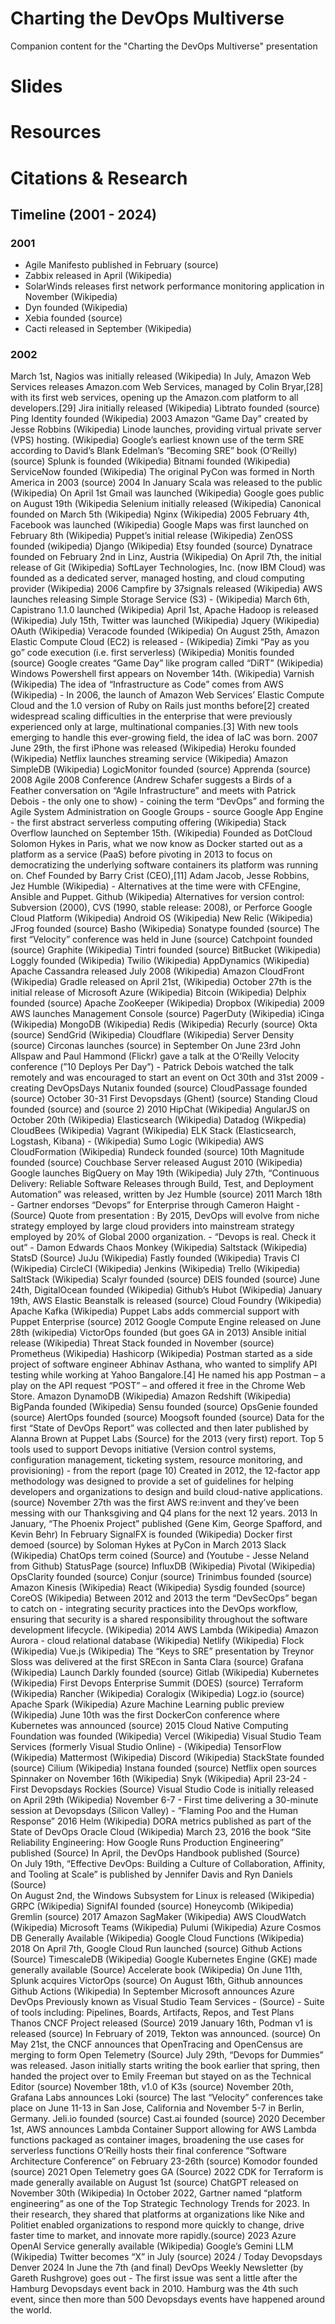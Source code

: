 # Charting the DevOps Multiverse
Companion content for the "Charting the DevOps Multiverse" presentation

# Slides

# Resources

# Citations & Research

## Timeline (2001 - 2024)
### 2001
- Agile Manifesto published in February (source)
- Zabbix released in April (Wikipedia)
- SolarWinds releases first network performance monitoring application in November (Wikipedia)
- Dyn founded (Wikipedia)
- Xebia founded (source)
- Cacti released in September (Wikipedia)

### 2002
March 1st, Nagios was initially released (Wikipedia)
In July, Amazon Web Services releases Amazon.com Web Services, managed by Colin Bryar,[28] with its first web services, opening up the Amazon.com platform to all developers.[29]
Jira initially released (Wikipedia)
Libtrato founded (source)
Ping Identity founded (Wikipedia)
2003
Amazon “Game Day” created by Jesse Robbins (Wikipedia)
Linode launches, providing virtual private server (VPS) hosting. (Wikipedia)
Google’s earliest known use of the term SRE according to David’s Blank Edelman’s “Becoming SRE” book (O’Reilly) (source)
Splunk is founded (Wikipedia)
Bitnami founded (Wikipedia)
ServiceNow founded (Wikipedia)
The original PyCon was formed in North America in 2003 (source)
2004
In January Scala was released to the public (Wikipedia)
On April 1st Gmail was launched (Wikipedia)
Google goes public on August 19th (Wikipedia
Selenium initially released (Wikipedia)
Canonical founded on March 5th (Wikipedia)
Nginx (Wikipedia)
2005
February 4th, Facebook was launched (Wikipedia)
Google Maps was first launched on February 8th (Wikipedia)
Puppet’s initial release (Wikipedia)
ZenOSS founded (wikipedia)
Django (Wikipedia)
Etsy founded (source)
Dynatrace founded on February 2nd in Linz, Austria (Wikipedia)
On April 7th, the initial release of Git (Wikipedia)
SoftLayer Technologies, Inc. (now IBM Cloud) was founded as a dedicated server, managed hosting, and cloud computing provider (Wikipedia)
2006
Campfire by 37signals released (Wikipedia)
AWS launches releasing Simple Storage Service (S3) - (Wikipedia)
March 6th, Capistrano 1.1.0 launched (Wikipedia)
April 1st, Apache Hadoop is released (Wikipedia)
July 15th, Twitter was launched (Wikipedia)
Jquery (Wikipedia)
OAuth (Wikipedia)
Veracode founded (Wikipedia)
On August 25th, Amazon Elastic Compute Cloud (EC2) is released - (Wikipedia)
Zimki “Pay as you go” code execution (i.e. first serverless) (Wikipedia)
Monitis founded (source)
Google creates “Game Day” like program called “DiRT” (Wikipedia)
Windows Powershell first appears on November 14th. (Wikipedia)
Varnish (Wikipedia)
The idea of “Infrastructure as Code” comes from AWS (Wikipedia) - In 2006, the launch of Amazon Web Services’ Elastic Compute Cloud and the 1.0 version of Ruby on Rails just months before[2] created widespread scaling difficulties in the enterprise that were previously experienced only at large, multinational companies.[3] With new tools emerging to handle this ever-growing field, the idea of IaC was born.
2007
June 29th, the first iPhone was released (Wikipedia)
Heroku founded (Wikipedia)
Netflix launches streaming service (Wikipedia)
Amazon SimpleDB (Wikipedia)
LogicMonitor founded (source)
Apprenda (source)
2008
Agile 2008 Conference (Andrew Schafer suggests a Birds of a Feather conversation on “Agile Infrastructure” and meets with Patrick Debois - the only one to show) - coining the term “DevOps” and forming the Agile System Administration on Google Groups - source
Google App Engine - the first abstract serverless computing offering (Wikipedia)
Stack Overflow launched on September 15th. (Wikipedia)
Founded as DotCloud
Solomon Hykes in Paris, what we now know as Docker started out as a platform as a service (PaaS) before pivoting in 2013 to focus on democratizing the underlying software containers its platform was running on.
Chef
Founded by Barry Crist (CEO),[11] Adam Jacob, Jesse Robbins, Jez Humble (Wikipedia) - Alternatives at the time were with CFEngine, Ansible and Puppet.
Github (Wikipedia)
Alternatives for version control: Subversion (2000), CVS (1990, stable release: 2008), or Perforce
Google Cloud Platform (Wikipedia)
Android OS (Wikipedia)
New Relic (Wikipedia)
JFrog founded (source)
Basho (Wikipedia)
Sonatype founded (source)
The first “Velocity” conference was held in June (source)
Catchpoint founded (source)
Graphite (Wikipedia)
Tintri founded (source)
BitBucket (Wikipedia)
Loggly founded (Wikipedia)
Twilio (Wikipedia)
AppDynamics (Wikipedia)
Apache Cassandra released July 2008 (Wikipedia)
Amazon CloudFront (Wikipedia)
Gradle released on April 21st, (Wikipedia)
October 27th is the initial release of Microsoft Azure (Wikipedia)
Bitcoin (Wikipedia)
Delphix founded (source)
Apache ZooKeeper (Wikipedia)
Dropbox (Wikipedia)
2009
AWS launches Management Console (source)
PagerDuty (Wikipedia)
iCinga (Wikipedia)
MongoDB (Wikipedia)
Redis (Wikipedia)
Recurly (source)
Okta (source)
SendGrid (Wikipedia)
Cloudflare (Wikipedia)
Server Density (source)
Circonas launches (source) in September
On June 23rd John Allspaw and Paul Hammond (Flickr) gave a talk at the O’Reilly Velocity conference (”10 Deploys Per Day”) - Patrick Debois watched the talk remotely and was encouraged to start an event on Oct 30th and 31st 2009 - creating DevOpsDays
Nutanix founded (source)
CloudPassage founded (source)
October 30-31 First Devopsdays (Ghent) (source)
Standing Cloud founded (source) and (source 2)
2010
HipChat (Wikipedia)
AngularJS on October 20th (Wikipedia)
Elasticsearch (Wikipedia)
Datadog (Wikpedia)
CloudBees (Wikipedia)
Vagrant (Wikipedia)
ELK Stack (Elasticsearch, Logstash, Kibana) - (Wikipedia)
Sumo Logic (Wikipedia)
AWS CloudFormation (Wikipedia)
Rundeck founded (source)
10th Magnitude founded (source)
Couchbase Server released August 2010 (Wikipedia)
Google launches BigQuery on May 19th (Wikipedia)
July 27th, “Continuous Delivery: Reliable Software Releases through Build, Test, and Deployment Automation” was released, written by Jez Humble (source)
2011
March 18th - Gartner endorses “Devops” for Enterprise through Cameron Haight - (Source)
Quote from presentation : By 2015, DevOps will evolve from niche strategy employed by large cloud providers into mainstream strategy employed by 20% of Global 2000 organization. - “Devops is real. Check it out” - Damon Edwards
Chaos Monkey (Wikipedia)
Saltstack (Wikipedia)
StatsD (Source)
JuJu (Wikipedia)
Fastly founded (Wikipedia)
Travis CI (Wikipedia)
CircleCI (Wikipedia)
Jenkins (Wikipedia)
Trello (Wikipedia)
SaltStack (Wikipedia)
Scalyr founded (source)
DEIS founded (source)
June 24th, DigitalOcean founded (Wikipedia)
Github’s Hubot (Wikipedia)
January 19th, AWS Elastic Beanstalk is released (source)
Cloud Foundry (Wikipedia)
Apache Kafka (Wikipedia)
Puppet Labs adds commercial support with Puppet Enterprise (source)
2012
Google Compute Engine released on June 28th (wikipedia)
VictorOps founded (but goes GA in 2013)
Ansible initial release (Wikipedia)
Threat Stack founded in November (source)
Prometheus (Wikipedia)
Hashicorp (Wikipedia)
Postman started as a side project of software engineer Abhinav Asthana, who wanted to simplify API testing while working at Yahoo Bangalore.[4] He named his app Postman – a play on the API request “POST” – and offered it free in the Chrome Web Store.
Amazon DynamoDB (Wikipedia)
Amazon Redshift (Wikipedia)
BigPanda founded (Wikipedia)
Sensu founded (source)
OpsGenie founded (source)
AlertOps founded (source)
Moogsoft founded (source)
Data for the first “State of DevOps Report” was collected and then later published by Alanna Brown at Puppet Labs (Source) for the 2013 (very first) report.
Top 5 tools used to support Devops initiative (Version control systems, configuration management, ticketing system, resource monitoring, and provisioning) - from the report (page 10)
Created in 2012, the 12-factor app methodology was designed to provide a set of guidelines for helping developers and organizations to design and build cloud-native applications. (source)
November 27th was the first AWS re:invent and they’ve been messing with our Thanksgiving and Q4 plans for the next 12 years.
2013
In January, “The Phoenix Project” published (Gene Kim, George Spafford, and Kevin Behr)
In February SignalFX is founded (Wikipedia)
Docker first demoed (source) by Soloman Hykes at PyCon in March 2013
Slack (Wikipedia)
ChatOps term coined (Source) and (Youtube - Jesse Neland from Github)
StatusPage (source)
InfluxDB (Wikipedia)
Pivotal (Wikipedia)
OpsClarity founded (source)
Conjur (source)
Trinimbus founded (source)
Amazon Kinesis (Wikipedia)
React (Wikipedia)
Sysdig founded (source)
CoreOS (Wikipedia)
Between 2012 and 2013 the term “DevSecOps” began to catch on - integrating security practices into the DevOps workflow, ensuring that security is a shared responsibility throughout the software development lifecycle. (Wikipedia)
2014
AWS Lambda (Wikipedia)
Amazon Aurora - cloud relational database (Wikipedia)
Netlify (Wikipedia)
Flock (Wikipedia)
Vue.js (Wikipedia)
The “Keys to SRE” presentation by Treynor Sloss was delivered at the first SREcon in Santa Clara (source)
Grafana (Wikipedia)
Launch Darkly founded (source)
Gitlab (Wikipedia)
Kubernetes (Wikipedia)
First Devops Enterprise Summit (DOES) (source)
Terraform (Wikipedia)
Rancher (Wikipedia)
Coralogix (Wikipedia)
Logz.io (source)
Apache Spark (Wikipedia)
Azure Machine Learning public preview (Wikipedia)
June 10th was the first DockerCon conference where Kubernetes was announced (source)
2015
Cloud Native Computing Foundation was founded (Wikipedia)
Vercel (Wikipedia)
Visual Studio Team Services (formerly Visual Studio Online) - (Wikipedia)
TensorFlow (Wikipedia)
Mattermost (Wikipedia)
Discord (Wikipedia)
StackState founded (source)
Cilium (Wikipedia)
Instana founded (source)
Netflix open sources Spinnaker on November 16th (Wikipedia)
Snyk (Wikipedia)
April 23-24 - First Devopsdays Rockies (Source)
Visual Studio Code is initially released on April 29th (Wikipedia)
November 6-7 - First time delivering a 30-minute session at Devopsdays (Silicon Valley) - “Flaming Poo and the Human Response”
2016
Helm (Wikipedia)
DORA metrics published as part of the State of DevOps
Oracle Cloud (Wikipedia)
March 23, 2016 the book “Site Reliability Engineering: How Google Runs Production Engineering” published (Source)
In April, the DevOps Handbook published (Source)  	
On July 19th, “Effective DevOps: Building a Culture of Collaboration, Affinity, and Tooling at Scale” is published by Jennifer Davis and Ryn Daniels (Source)  
On August 2nd, the Windows Subsystem for Linux is released (Wikipedia)
GRPC (Wikipedia)
SignifAI founded (source)
Honeycomb (Wikipedia)
Gremlin (source)
2017
Amazon SagMaker (Wikipedia)
AWS CloudWatch (Wikipedia)
Microsoft Teams (Wikipedia)
Pulumi (Wikipedia)
Azure Cosmos DB Generally Available (Wikipedia)
Google Cloud Functions (Wikipedia)
2018
On April 7th, Google Cloud Run launched (source)
Github Actions (Source)
TimescaleDB (Wikipedia)
Google Kubernetes Engine (GKE) made generally available (Source)
Accelerate book (Wikipedia)
On June 11th, Splunk acquires VictorOps (source)
On August 16th, Github announces Github Actions (Wikipedia)
In September Microsoft announces Azure DevOps
Previously known as Visual Studio Team Services - (Source) - Suite of tools including: Pipelines, Boards, Artifacts, Repos, and Test Plans
Thanos CNCF Project released (Source)
2019
January 16th, Podman v1 is released (source)
In February of 2019, Tekton was announced. (source)
On May 21st, the CNCF announces that OpenTracing and OpenCensus are merging to form Open Telemetry (Source)
July 29th, “Devops for Dummies” was released. Jason initially starts writing the book earlier that spring, then handed the project over to Emily Freeman but stayed on as the Technical Editor (source)
November 18th, v1.0 of K3s (source)
November 20th, Grafana Labs announces Loki (source)
The last “Velocity” conferences take place on June 11-13 in San Jose, California and November 5-7 in Berlin, Germany.
Jeli.io founded (source)
Cast.ai founded (source)
2020
December 1st, AWS announces Lambda Container Support allowing for AWS Lambda functions packaged as container images, broadening the use cases for serverless functions
O’Reilly hosts their final conference “Software Architecture Conference” on February 23-26th (source)
Komodor founded (source)
2021
Open Telemetry goes GA (Source)
2022
CDK for Terraform is made generally available on August 1st (source)
ChatGPT released on November 30th (Wikipedia)
In October 2022, Gartner named “platform engineering” as one of the Top Strategic Technology Trends for 2023. In their research, they shared that platforms at organizations like Nike and Politiet enabled organizations to respond more quickly to change, drive faster time to market, and innovate more rapidly.(source)
2023
Azure OpenAI Service generally available (Wikipedia)
Google’s Gemini LLM (Wikipedia)
Twitter becomes “X” in July (source)
2024 / Today
Devopsdays Denver 2024
In June the 7th (and final) DevOps Weekly Newsletter (by Gareth Rushgrove) goes out - The first issue was sent a little after the Hamburg Devopsdays event back in 2010. Hamburg was the 4th such event, since then more than 500 Devopsdays events have happened around the world.

